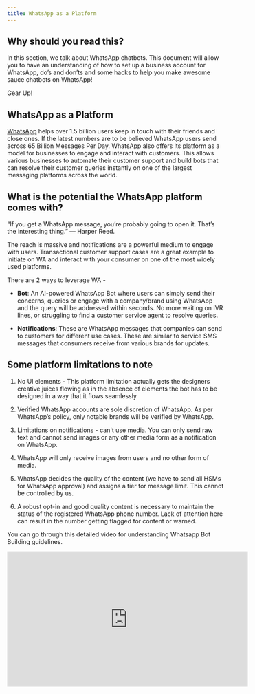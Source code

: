 ```yaml
---
title: WhatsApp as a Platform
---
```


## Why should you read this?

In this section, we talk about WhatsApp chatbots. This document will allow you to have an understanding of how to set up a business account for WhatsApp, do’s and don’ts and some hacks to help you make awesome sauce chatbots on WhatsApp!

Gear Up!

## WhatsApp as a Platform

[WhatsApp](https://blog.whatsapp.com/10000637/Introducing-the-WhatsApp-Business-App) helps over 1.5 billion users keep in touch with their friends and close ones. If the latest numbers are to be believed WhatsApp users send across 65 Billion Messages Per Day. WhatsApp also offers its platform as a model for businesses to engage and interact with customers. This allows various businesses to automate their customer support and build bots that can resolve their customer queries instantly on one of the largest messaging platforms across the world.

## What is the potential the WhatsApp platform comes with?

“If you get a WhatsApp message, you’re probably going to open it. That’s the interesting thing.” — Harper Reed.

The reach is massive and notifications are a powerful medium to engage with users. Transactional customer support cases are a great example to initiate on WA and interact with your consumer on one of the most widely used platforms.

There are 2 ways to leverage WA - 

- **Bot**: An AI-powered WhatsApp Bot where users can simply send their concerns, queries or engage with a company/brand using WhatsApp and the query will be addressed within seconds. No more waiting on IVR lines, or struggling to find a customer service agent to resolve queries.

- **Notifications**: These are WhatsApp messages that companies can send to customers for different use cases. These are similar to service SMS messages that consumers receive from various brands for updates.

## Some platform limitations to note

1. No UI elements - This platform limitation actually gets the designers creative juices flowing as in the absence of elements the bot has to be designed in a way that it flows seamlessly

2. Verified WhatsApp accounts are sole discretion of WhatsApp. As per WhatsApp’s policy, only notable brands will be verified by WhatsApp. 

3. Limitations on notifications - can't use media. You can only send raw text and cannot send images or any other media form as a notification on WhatsApp.

4. WhatsApp will only receive images from users and no other form of media.

5. WhatsApp decides the quality of the content (we have to send all HSMs for WhatsApp approval) and assigns a tier for message limit. This cannot be controlled by us.

6. A robust opt-in and good quality content is necessary to maintain the status of the registered WhatsApp phone number. Lack of attention here can result in the number getting flagged for content or warned.

You can go through this detailed video for understanding Whatsapp Bot Building guidelines.

<iframe width="560" height="315" src="https://www.youtube.com/embed/fEUCbbX27pU" frameborder="0" allow="accelerometer; autoplay; clipboard-write; encrypted-media; gyroscope; picture-in-picture" allowfullscreen></iframe>

